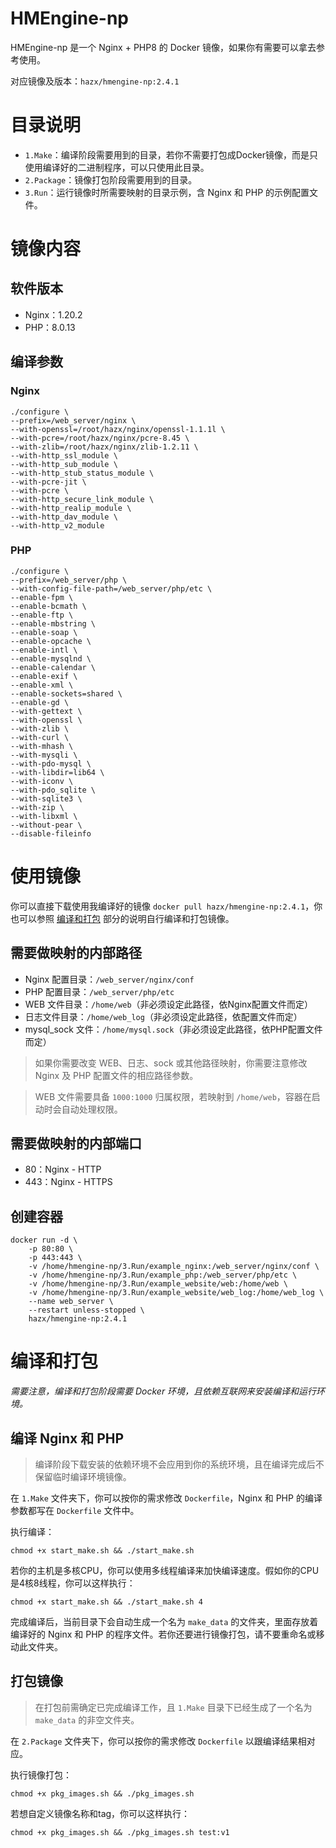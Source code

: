 # HMEngine-np

HMEngine-np 是一个 Nginx + PHP8 的 Docker 镜像，如果你有需要可以拿去参考使用。

对应镜像及版本：`hazx/hmengine-np:2.4.1`

# 目录说明

- `1.Make`：编译阶段需要用到的目录，若你不需要打包成Docker镜像，而是只使用编译好的二进制程序，可以只使用此目录。
- `2.Package`：镜像打包阶段需要用到的目录。
- `3.Run`：运行镜像时所需要映射的目录示例，含 Nginx 和 PHP 的示例配置文件。

# 镜像内容
## 软件版本

- Nginx：1.20.2
- PHP：8.0.13

## 编译参数

### Nginx

```shell
./configure \
--prefix=/web_server/nginx \
--with-openssl=/root/hazx/nginx/openssl-1.1.1l \
--with-pcre=/root/hazx/nginx/pcre-8.45 \
--with-zlib=/root/hazx/nginx/zlib-1.2.11 \
--with-http_ssl_module \
--with-http_sub_module \
--with-http_stub_status_module \
--with-pcre-jit \
--with-pcre \
--with-http_secure_link_module \
--with-http_realip_module \
--with-http_dav_module \
--with-http_v2_module
```

### PHP

```shell
./configure \
--prefix=/web_server/php \
--with-config-file-path=/web_server/php/etc \
--enable-fpm \
--enable-bcmath \
--enable-ftp \
--enable-mbstring \
--enable-soap \
--enable-opcache \
--enable-intl \
--enable-mysqlnd \
--enable-calendar \
--enable-exif \
--enable-xml \
--enable-sockets=shared \
--enable-gd \
--with-gettext \
--with-openssl \
--with-zlib \
--with-curl \
--with-mhash \
--with-mysqli \
--with-pdo-mysql \
--with-libdir=lib64 \
--with-iconv \
--with-pdo_sqlite \
--with-sqlite3 \
--with-zip \
--with-libxml \
--without-pear \
--disable-fileinfo
```

# 使用镜像

你可以直接下载使用我编译好的镜像 `docker pull hazx/hmengine-np:2.4.1`，你也可以参照 [编译和打包](#编译和打包) 部分的说明自行编译和打包镜像。

## 需要做映射的内部路径

- Nginx 配置目录：`/web_server/nginx/conf`
- PHP 配置目录：`/web_server/php/etc`
- WEB 文件目录：`/home/web`（非必须设定此路径，依Nginx配置文件而定）
- 日志文件目录：`/home/web_log`（非必须设定此路径，依配置文件而定）
- mysql_sock 文件：`/home/mysql.sock`（非必须设定此路径，依PHP配置文件而定）

> 如果你需要改变 WEB、日志、sock 或其他路径映射，你需要注意修改 Nginx 及 PHP 配置文件的相应路径参数。

> WEB 文件需要具备 `1000:1000` 归属权限，若映射到 `/home/web`，容器在启动时会自动处理权限。

## 需要做映射的内部端口

- 80：Nginx - HTTP
- 443：Nginx - HTTPS

## 创建容器

```shell
docker run -d \
    -p 80:80 \
    -p 443:443 \
    -v /home/hmengine-np/3.Run/example_nginx:/web_server/nginx/conf \
    -v /home/hmengine-np/3.Run/example_php:/web_server/php/etc \
    -v /home/hmengine-np/3.Run/example_website/web:/home/web \
    -v /home/hmengine-np/3.Run/example_website/web_log:/home/web_log \
    --name web_server \
    --restart unless-stopped \
    hazx/hmengine-np:2.4.1
```

# 编译和打包

*需要注意，编译和打包阶段需要 Docker 环境，且依赖互联网来安装编译和运行环境。*

## 编译 Nginx 和 PHP

> 编译阶段下载安装的依赖环境不会应用到你的系统环境，且在编译完成后不保留临时编译环境镜像。

在 `1.Make` 文件夹下，你可以按你的需求修改 `Dockerfile`，Nginx 和 PHP 的编译参数都写在 `Dockerfile` 文件中。

执行编译：

```shell
chmod +x start_make.sh && ./start_make.sh
```

若你的主机是多核CPU，你可以使用多线程编译来加快编译速度。假如你的CPU是4核8线程，你可以这样执行：

```shell
chmod +x start_make.sh && ./start_make.sh 4
```

完成编译后，当前目录下会自动生成一个名为 `make_data` 的文件夹，里面存放着编译好的 Nginx 和 PHP 的程序文件。若你还要进行镜像打包，请不要重命名或移动此文件夹。

## 打包镜像

> 在打包前需确定已完成编译工作，且 `1.Make` 目录下已经生成了一个名为 `make_data` 的非空文件夹。

在 `2.Package` 文件夹下，你可以按你的需求修改 `Dockerfile` 以跟编译结果相对应。

执行镜像打包：

```shell
chmod +x pkg_images.sh && ./pkg_images.sh
```
若想自定义镜像名称和tag，你可以这样执行：
```shell
chmod +x pkg_images.sh && ./pkg_images.sh test:v1
```




